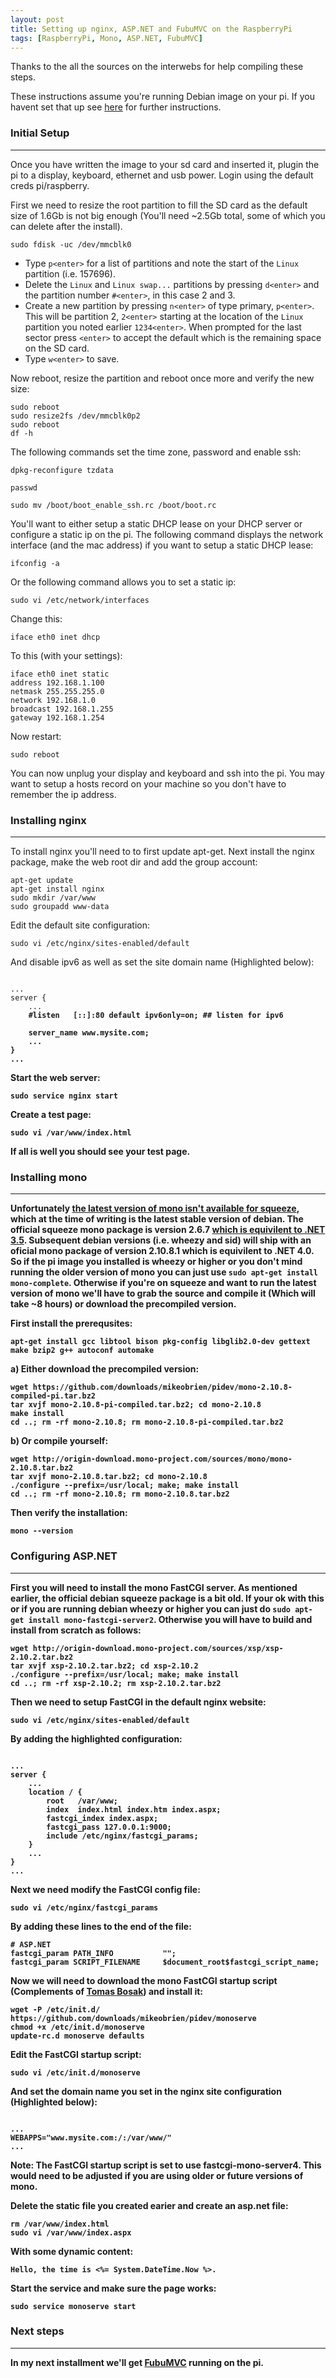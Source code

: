 ```yaml
---
layout: post
title: Setting up nginx, ASP.NET and FubuMVC on the RaspberryPi
tags: [RaspberryPi, Mono, ASP.NET, FubuMVC]
---
```


Thanks to the all the sources on the interwebs for help compiling these steps.

These instructions assume you're running Debian image on your pi. If you havent set that up see [here](http://www.raspberrypi.org/downloads) for further instructions. 

### Initial Setup ###
--------

Once you have written the image to your sd card and inserted it, plugin the pi to a display, keyboard, ethernet and usb power. Login using the default creds pi/raspberry. 

First we need to resize the root partition to fill the SD card as the default size of 1.6Gb is not big enough (You'll need ~2.5Gb total, some of which you can delete after the install). 

    sudo fdisk -uc /dev/mmcblk0
    
* Type `p<enter>` for a list of partitions and note the start of the `Linux` partition (i.e. 157696). 
* Delete the `Linux` and `Linux swap...` partitions by pressing `d<enter>` and the partition number `#<enter>`, in this case 2 and 3.
* Create a new partition by pressing `n<enter>` of type primary, `p<enter>`. This will be partition 2, `2<enter>` starting at the location of the `Linux` partition you noted earlier `1234<enter>`. When prompted for the last sector press `<enter>` to accept the default which is the remaining space on the SD card.
* Type `w<enter>` to save.

Now reboot, resize the partition and reboot once more and verify the new size:

    sudo reboot
    sudo resize2fs /dev/mmcblk0p2
    sudo reboot
    df -h

The following commands set the time zone, password and enable ssh:

    dpkg-reconfigure tzdata

    passwd
    
    sudo mv /boot/boot_enable_ssh.rc /boot/boot.rc

You'll want to either setup a static DHCP lease on your DHCP server or configure a static ip on the pi. The following command displays the network interface (and the mac address) if you want to setup a static DHCP lease:

    ifconfig -a
    
Or the following command allows you to set a static ip:

    sudo vi /etc/network/interfaces
    
Change this:

    iface eth0 inet dhcp
    
To this (with your settings):

    iface eth0 inet static
    address 192.168.1.100
    netmask 255.255.255.0
    network 192.168.1.0
    broadcast 192.168.1.255
    gateway 192.168.1.254

Now restart:

    sudo reboot

You can now unplug your display and keyboard and ssh into the pi. You may want to setup a hosts record on your machine so you don't have to remember the ip address.

### Installing nginx ###
-------

To install nginx you'll need to to first update apt-get. Next install the nginx package, make the web root dir and add the group account:

    apt-get update
    apt-get install nginx
    sudo mkdir /var/www
    sudo groupadd www-data

Edit the default site configuration:

    sudo vi /etc/nginx/sites-enabled/default

And disable ipv6 as well as set the site domain name (Highlighted below):

<pre><code>
...
server {
    ...
    <b>#<b/>listen   [::]:80 default ipv6only=on; ## listen for ipv6
    
    server_name <b>www.mysite.com</b>;
    ...
}
...
</code></pre>

    
Start the web server:
    
    sudo service nginx start
    
Create a test page:

    sudo vi /var/www/index.html
    
If all is well you should see your test page.

### Installing mono ###
-------

Unfortunately [the latest version of mono isn't available for squeeze](http://mono-project.com/DistroPackages/Debian), which at the time of writing is the latest stable version of debian. The official squeeze mono package is version 2.6.7 [which is equivilent to .NET 3.5](http://en.wikipedia.org/wiki/Mono_(software)#History). Subsequent debian versions (i.e. wheezy and sid) will ship with an oficial mono package of version 2.10.8.1 which is equivilent to .NET 4.0. So if the pi image you installed is wheezy or higher or you don't mind running the older version of mono you can just use `sudo apt-get install mono-complete`. Otherwise if you're on squeeze and want to run the latest version of mono we'll have to grab the source and compile it (Which will take ~8 hours) or download the precompiled version.

First install the prerequsites:

    apt-get install gcc libtool bison pkg-config libglib2.0-dev gettext make bzip2 g++ autoconf automake

a) Either download the precompiled version:

    wget https://github.com/downloads/mikeobrien/pidev/mono-2.10.8-compiled-pi.tar.bz2
    tar xvjf mono-2.10.8-pi-compiled.tar.bz2; cd mono-2.10.8
    make install
    cd ..; rm -rf mono-2.10.8; rm mono-2.10.8-pi-compiled.tar.bz2

b) Or compile yourself:

    wget http://origin-download.mono-project.com/sources/mono/mono-2.10.8.tar.bz2
    tar xvjf mono-2.10.8.tar.bz2; cd mono-2.10.8
    ./configure --prefix=/usr/local; make; make install
    cd ..; rm -rf mono-2.10.8; rm mono-2.10.8.tar.bz2

Then verify the installation:

    mono --version

### Configuring ASP.NET ###
-------

First you will need to install the mono FastCGI server. As mentioned earlier, the official debian squeeze package is a bit old. If your ok with this or if you are running debian wheezy or higher you can just do `sudo apt-get install mono-fastcgi-server2`. Otherwise you will have to build and install from scratch as follows:

    wget http://origin-download.mono-project.com/sources/xsp/xsp-2.10.2.tar.bz2
    tar xvjf xsp-2.10.2.tar.bz2; cd xsp-2.10.2
    ./configure --prefix=/usr/local; make; make install
    cd ..; rm -rf xsp-2.10.2; rm xsp-2.10.2.tar.bz2
    
Then we need to setup FastCGI in the default nginx website:

    sudo vi /etc/nginx/sites-enabled/default

By adding the highlighted configuration:

<pre><code>
...
server {
    ...
    location / {
        root   /var/www;
        index  index.html index.htm <b>index.aspx</b>;
        <b>fastcgi_index index.aspx;
        fastcgi_pass 127.0.0.1:9000;
        include /etc/nginx/fastcgi_params;</b>
    }
    ...
}
...
</code></pre>

Next we need modify the FastCGI config file:

    sudo vi /etc/nginx/fastcgi_params

By adding these lines to the end of the file:

    # ASP.NET
    fastcgi_param PATH_INFO           "";
    fastcgi_param SCRIPT_FILENAME     $document_root$fastcgi_script_name;

Now we will need to download the mono FastCGI startup script (Complements of [Tomas Bosak](http://yojimbo87.github.com)) and install it:

    wget -P /etc/init.d/ https://github.com/downloads/mikeobrien/pidev/monoserve
    chmod +x /etc/init.d/monoserve
    update-rc.d monoserve defaults
    
Edit the FastCGI startup script:

    sudo vi /etc/init.d/monoserve

And set the domain name you set in the nginx site configuration (Highlighted below):

<pre><code>
...
WEBAPPS="<b>www.mysite.com</b>:/:/var/www/"
...
</code></pre>

Note: The FastCGI startup script is set to use fastcgi-mono-server4. This would need to be adjusted if you are using older or future versions of mono.

Delete the static file you created earier and create an asp.net file:

    rm /var/www/index.html
    sudo vi /var/www/index.aspx
    
With some dynamic content:

    Hello, the time is <%= System.DateTime.Now %>.
    
Start the service and make sure the page works:

    sudo service monoserve start
    
### Next steps ###
-------

In my next installment we'll get [FubuMVC](http://mvc.fubu-project.org/) running on the pi.

